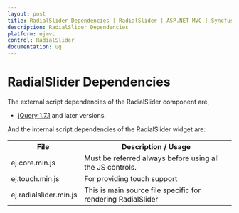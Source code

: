 ```yaml
---
layout: post
title: RadialSlider Dependencies | RadialSlider | ASP.NET MVC | Syncfusion
description: RadialSlider Dependencies
platform: ejmvc
control: RadialSlider
documentation: ug
---
```

# RadialSlider Dependencies

The external script dependencies of the RadialSlider component are,

* [jQuery 1.7.1](https://jquery.com/) and later versions.

And the internal script dependencies of the RadialSlider widget are:

<table>
	<tr>
		<th>File </th>
		<th>Description / Usage </th>
	</tr>
	<tr>
		<td>ej.core.min.js</td>
		<td>Must be referred always before using all the JS controls.</td>
	</tr>
	<tr>
		<td>ej.touch.min.js</td>
		<td>For providing touch support</td>
	</tr>
	<tr>
		<td>ej.radialslider.min.js</td>
		<td>This is main source file specific for rendering RadialSlider</td>
	</tr>
</table>